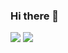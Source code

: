 ### Hi there 👋
![](https://github-readme-stats.vercel.app/api?username=jiliangC&show_icons=true&theme=dark&count_private=true)
![](https://github-readme-stats.vercel.app/api/top-langs/?username=jiliangC&theme=dark&layout=compact)

